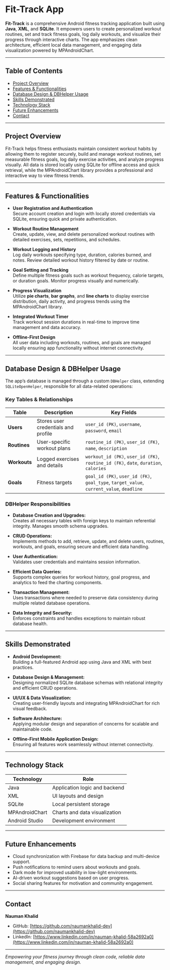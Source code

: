 # Fit-Track App

**Fit-Track** is a comprehensive Android fitness tracking application built using **Java**, **XML**, and **SQLite**. It empowers users to create personalized workout routines, set and track fitness goals, log daily workouts, and visualize their progress through interactive charts. The app emphasizes clean architecture, efficient local data management, and engaging data visualization powered by MPAndroidChart.

---

## Table of Contents

- [Project Overview](#project-overview)  
- [Features & Functionalities](#features--functionalities)  
- [Database Design & DBHelper Usage](#database-design--dbhelper-usage)  
- [Skills Demonstrated](#skills-demonstrated)  
- [Technology Stack](#technology-stack)  
- [Future Enhancements](#future-enhancements)  
- [Contact](#contact)

---

## Project Overview

Fit-Track helps fitness enthusiasts maintain consistent workout habits by allowing them to register securely, build and manage workout routines, set measurable fitness goals, log daily exercise activities, and analyze progress visually. All data is stored locally using SQLite for offline access and quick retrieval, while the MPAndroidChart library provides a professional and interactive way to view fitness trends.

---

## Features & Functionalities

- **User Registration and Authentication**  
  Secure account creation and login with locally stored credentials via SQLite, ensuring quick and private authentication.

- **Workout Routine Management**  
  Create, update, view, and delete personalized workout routines with detailed exercises, sets, repetitions, and schedules.

- **Workout Logging and History**  
  Log daily workouts specifying type, duration, calories burned, and notes. Review detailed workout history filtered by date or routine.

- **Goal Setting and Tracking**  
  Define multiple fitness goals such as workout frequency, calorie targets, or duration goals. Monitor progress visually and numerically.

- **Progress Visualization**  
  Utilize **pie charts**, **bar graphs**, and **line charts** to display exercise distribution, daily activity, and progress trends using the MPAndroidChart library.

- **Integrated Workout Timer**  
  Track workout session durations in real-time to improve time management and data accuracy.

- **Offline-First Design**  
  All user data including workouts, routines, and goals are managed locally ensuring app functionality without internet connectivity.

---

## Database Design & DBHelper Usage

The app’s database is managed through a custom `DBHelper` class, extending `SQLiteOpenHelper`, responsible for all data-related operations:

### Key Tables & Relationships

| Table      | Description                            | Key Fields                         |
|------------|------------------------------------|----------------------------------|
| **Users**  | Stores user credentials and profile | `user_id (PK)`, `username`, `password`, `email` |
| **Routines** | User-specific workout plans         | `routine_id (PK)`, `user_id (FK)`, `name`, `description` |
| **Workouts** | Logged exercises and details        | `workout_id (PK)`, `user_id (FK)`, `routine_id (FK)`, `date`, `duration`, `calories` |
| **Goals**   | Fitness targets                     | `goal_id (PK)`, `user_id (FK)`, `goal_type`, `target_value`, `current_value`, `deadline` |

### DBHelper Responsibilities

- **Database Creation and Upgrades:**  
  Creates all necessary tables with foreign keys to maintain referential integrity. Manages smooth schema upgrades.

- **CRUD Operations:**  
  Implements methods to add, retrieve, update, and delete users, routines, workouts, and goals, ensuring secure and efficient data handling.

- **User Authentication:**  
  Validates user credentials and maintains session information.

- **Efficient Data Queries:**  
  Supports complex queries for workout history, goal progress, and analytics to feed the charting components.

- **Transaction Management:**  
  Uses transactions where needed to preserve data consistency during multiple related database operations.

- **Data Integrity and Security:**  
  Enforces constraints and handles exceptions to maintain robust database health.

---

## Skills Demonstrated

- **Android Development:**  
  Building a full-featured Android app using Java and XML with best practices.

- **Database Design & Management:**  
  Designing normalized SQLite database schemas with relational integrity and efficient CRUD operations.

- **UI/UX & Data Visualization:**  
  Creating user-friendly layouts and integrating MPAndroidChart for rich visual feedback.

- **Software Architecture:**  
  Applying modular design and separation of concerns for scalable and maintainable code.

- **Offline-First Mobile Application Design:**  
  Ensuring all features work seamlessly without internet connectivity.

---

## Technology Stack

| Technology      | Role                             |
|-----------------|---------------------------------|
| Java            | Application logic and backend   |
| XML             | UI layouts and design           |
| SQLite          | Local persistent storage        |
| MPAndroidChart  | Charts and data visualization   |
| Android Studio  | Development environment         |

---

## Future Enhancements

- Cloud synchronization with Firebase for data backup and multi-device support.  
- Push notifications to remind users about workouts and goals.  
- Dark mode for improved usability in low-light environments.  
- AI-driven workout suggestions based on user progress.  
- Social sharing features for motivation and community engagement.


---

## Contact

**Nauman Khalid**  
- GitHub: [https://github.com/naumankhalid-dev](https://github.com/naumankhalid-dev)  
- LinkedIn: [https://www.linkedin.com/in/nauman-khalid-58a2692a0](https://www.linkedin.com/in/nauman-khalid-58a2692a0)

---

*Empowering your fitness journey through clean code, reliable data management, and engaging design.*
